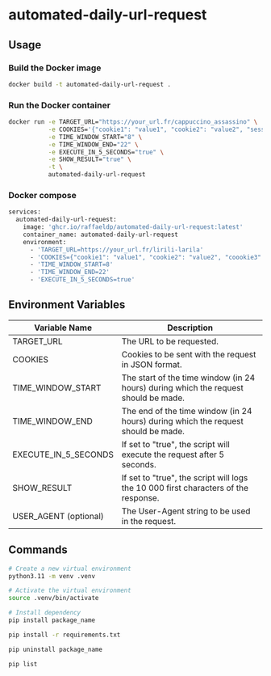 # automated-daily-url-request

## Usage

### Build the Docker image

```bash
docker build -t automated-daily-url-request .
```
### Run the Docker container

```bash
docker run -e TARGET_URL="https://your_url.fr/cappuccino_assassino" \
           -e COOKIES='{"cookie1": "value1", "cookie2": "value2", "session": "abc123"}' \
           -e TIME_WINDOW_START="8" \
           -e TIME_WINDOW_END="22" \
           -e EXECUTE_IN_5_SECONDS="true" \
           -e SHOW_RESULT="true" \
           -t \
           automated-daily-url-request
```

### Docker compose

```bash
services:
  automated-daily-url-request:
    image: 'ghcr.io/raffaeldp/automated-daily-url-request:latest'
    container_name: automated-daily-url-request
    environment:
      - 'TARGET_URL=https://your_url.fr/lirili-larila'
      - 'COOKIES={"cookie1": "value1", "cookie2": "value2", "coookie3": "value3"}'
      - 'TIME_WINDOW_START=8'
      - 'TIME_WINDOW_END=22'
      - 'EXECUTE_IN_5_SECONDS=true'
```

## Environment Variables
| Variable Name         | Description                                                                         |
|-----------------------|-------------------------------------------------------------------------------------|
| TARGET_URL            | The URL to be requested.                                                            |
| COOKIES               | Cookies to be sent with the request in JSON format.                                 |
| TIME_WINDOW_START     | The start of the time window (in 24 hours) during which the request should be made. |
| TIME_WINDOW_END       | The end of the time window (in 24 hours) during which the request should be made.   |
| EXECUTE_IN_5_SECONDS  | If set to "true", the script will execute the request after 5 seconds.              |
| SHOW_RESULT           | If set to "true", the script will logs the 10 000 first characters of the response. |
| USER_AGENT (optional) | The User-Agent string to be used in the request.                                    |

## Commands

```bash
# Create a new virtual environment
python3.11 -m venv .venv
```

```bash
# Activate the virtual environment
source .venv/bin/activate
```

```bash
# Install dependency
pip install package_name

pip install -r requirements.txt

pip uninstall package_name

pip list
```